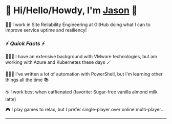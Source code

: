 # 👋 Hi/Hello/Howdy, I'm [Jason](https://www.linkedin.com/in/jhongturney) 🤠

👷‍♂️ I work in Site Reliability Engineering at GitHub doing what I can to improve service uptime and resiliency!

### ⚡️ _Quick Facts_ ⚡️
🧑🏻‍💻 I have an extensive background with VMware technologies, but am working with Azure and Kubernetes these days 🪄

🧑🏻‍💻 I've written a lot of automation with PowerShell, but I'm learning other things all the time 📚

☕ I work best when caffienated (favorite: Sugar-free vanilla almond milk latte)

🎮 I play games to relax, but I prefer single-player over online multi-player...

---

<!--
**jhongturney/jhongturney** is a ✨ _special_ ✨ repository because its `README.md` (this file) appears on your GitHub profile.

Here are some ideas to get you started:

- 🔭 I’m currently working on ...
- 🌱 I’m currently learning ...
- 👯 I’m looking to collaborate on ...
- 🤔 I’m looking for help with ...
- 💬 Ask me about ...
- 📫 How to reach me: ...
- 😄 Pronouns: ...
- ⚡ Fun fact: ...
-->

